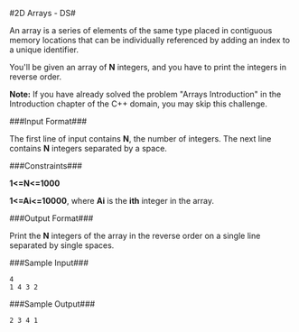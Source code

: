 #2D Arrays - DS#

An array is a series of elements of the same type placed in contiguous memory locations that can be individually referenced by adding an index to a unique identifier.

You'll be given an array of **N** integers, and you have to print the integers in reverse order.

**Note:** If you have already solved the problem "Arrays Introduction" in the Introduction chapter of the C++ domain, you may skip this challenge.

###Input Format###

The first line of input contains **N**, the number of integers. The next line contains **N** integers separated by a space.

###Constraints###

**1<=N<=1000**

**1<=Ai<=10000**, where **Ai** is the **ith** integer in the array.

###Output Format###

Print the **N** integers of the array in the reverse order on a single line separated by single spaces.

###Sample Input###

    4
    1 4 3 2

###Sample Output###

    2 3 4 1